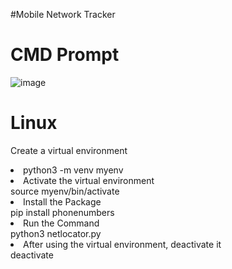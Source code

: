 #Mobile Network Tracker

# CMD Prompt
![image](https://github.com/user-attachments/assets/20e912ea-0917-47bc-a9d9-108632c14819)


# Linux
<!-- Create a virtual environment-->
Create a virtual environment
  <li>python3 -m venv myenv</li>

<!--Activate the virtual environment-->
<li>Activate the virtual environment</li>
source myenv/bin/activate

<!--Install the Package-->
<li>Install the Package</li>
pip install phonenumbers

<!--Run the Command-->
<li>Run the Command</li>
python3 netlocator.py

<!--After using the virtual environment, deactivate it-->
<li>After using the virtual environment, deactivate it</li>
deactivate
